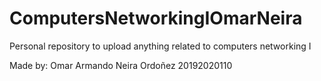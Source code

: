 # ComputersNetworkingIOmarNeira
 Personal repository to upload anything related to computers networking I

Made by:
Omar Armando Neira Ordoñez
20192020110